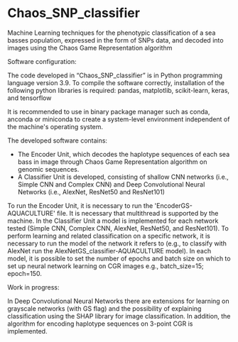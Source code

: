 # Chaos_SNP_classifier
Machine Learning techniques for the phenotypic classification of a sea basses population, expressed in the form of SNPs data, and decoded into images using the Chaos Game Representation algorithm


Software configuration:

The code developed in “Chaos_SNP_classifier” is in Python programming language version 3.9. 
To compile the software correctly, installation of the following python libraries is required:
pandas, matplotlib, scikit-learn, keras, and tensorflow

It is recommended to use in binary package manager such as conda, anconda or miniconda to create a system-level environment independent of the machine's operating system.

The developed software contains:

- The Encoder Unit, which decodes the haplotype sequences of each sea bass in image through Chaos Game Representation algorithm on genomic sequences. 
- A Classifier Unit is developed, consisting of shallow CNN networks (i.e., Simple CNN and Complex CNN) and Deep Convolutional Neural Networks (i.e., AlexNet, ResNet50 and ResNet101)

To run the Encoder Unit, it is necessary to run the 'EncoderGS-AQUACULTURE' file.  It is necessary that multithread is supported by the machine.
In the Classifier Unit a model is implemented for each network tested (Simple CNN, Complex CNN, AlexNet, ResNet50, and ResNet101). To perform learning and related classification on a specific network, it is necessary to run the model of the network it refers to (e.g., to classify with AlexNet run the AlexNetGS_classifier-AQUACULTURE model).
In each model, it is possible to set the number of epochs and batch size on which to set up neural network learning on CGR images e.g., batch_size=15; epoch=150.

Work in progress:

In Deep Convolutional Neural Networks there are extensions for learning on grayscale networks (with GS flag) and the possibility of explaining classification using the SHAP library for image classification. In addition, the algorithm for encoding haplotype sequences on 3-point CGR is implemented.

